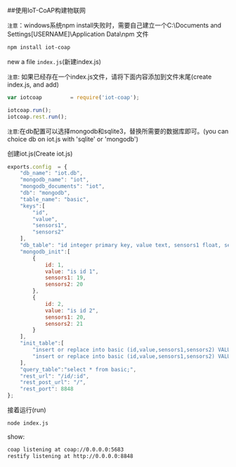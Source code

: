 
##使用IoT-CoAP构建物联网

``注意``：windows系统npm install失败时，需要自己建立一个C:\Documents and Settings\[USERNAME]\Application Data\npm 文件

```bash
npm install iot-coap
```

new a file ``index.js``(新建index.js)

``注意``: 如果已经存在一个index.js文件，请将下面内容添加到文件末尾(create index.js, and add)

```javascript
var iotcoap         = require('iot-coap');

iotcoap.run();
iotcoap.rest.run();
```

``注意``:在db配置可以选择mongodb和sqlite3，替换所需要的数据库即可。(you can choice db on iot.js with 'sqlite' or 'mongodb')

创建iot.js(Create iot.js)

```javascript
exports.config  = {
    "db_name": "iot.db",
    "mongodb_name": "iot",
    "mongodb_documents": "iot",
    "db": "mongodb",
    "table_name": "basic",
    "keys":[
        "id",
        "value",
        "sensors1",
        "sensors2"
    ],
    "db_table": "id integer primary key, value text, sensors1 float, sensors2 float",
    "mongodb_init":[
        {
            id: 1,
            value: "is id 1",
            sensors1: 19,
            sensors2: 20
        },
        {
            id: 2,
            value: "is id 2",
            sensors1: 20,
            sensors2: 21
        }
    ],
    "init_table":[
        "insert or replace into basic (id,value,sensors1,sensors2) VALUES (1, 'is id 1', 19, 20);",
        "insert or replace into basic (id,value,sensors1,sensors2) VALUES (2, 'is id 2', 20, 21);"
    ],
    "query_table":"select * from basic;",
    "rest_url": "/id/:id",
    "rest_post_url": "/",
    "rest_port": 8848
};
```

接着运行(run)

```bash
node index.js
```

show:

```bash
coap listening at coap://0.0.0.0:5683
restify listening at http://0.0.0.0:8848
```
